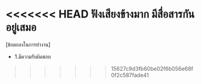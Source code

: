 <<<<<<< HEAD
ฟังเสียงข้างมาก
มีสื่อสารกันอยู่เสมอ
=======
[ข้อตกลงในการทำงาน]
- 1.มีความรับผิดชอบ
>>>>>>> 15627c9d3fb60be02f6b056e68f0f2c587fade41
